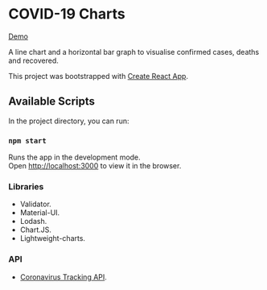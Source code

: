# COVID-19 Charts

[Demo](https://pensive-leavitt-a3a46c.netlify.com/)

A line chart and a horizontal bar graph to visualise confirmed cases, deaths and recovered.

This project was bootstrapped with [Create React App](https://github.com/facebook/create-react-app).

## Available Scripts

In the project directory, you can run:

### `npm start`

Runs the app in the development mode.<br />
Open [http://localhost:3000](http://localhost:3000) to view it in the browser.

### Libraries
- Validator.
- Material-UI.
- Lodash.
- Chart.JS.
- Lightweight-charts.

### API
- [Coronavirus Tracking API](https://github.com/ExpDev07/coronavirus-tracker-api).

